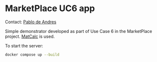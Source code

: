 # MarketPlace UC6 app

Contact: [Pablo de Andres](mailto:pablo.de.andres@iwm.fraunhofer.de)

Simple demonstrator developed as part of Use Case 6 in the MarketPlace project.
[MatCalc](https://www.matcalc.at/) is used.

To start the server:

```sh
docker compose up --build
```
